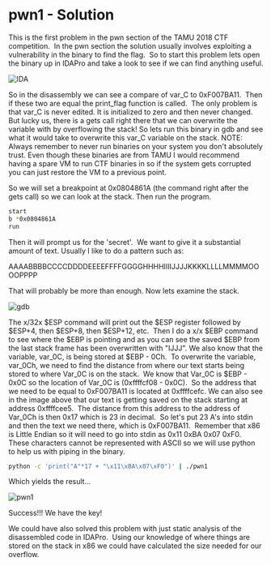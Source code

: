 # pwn1 - Solution

This is the first problem in the pwn section of the TAMU 2018 CTF competition.  In the pwn section the solution usually involves exploiting a vulnerability in the binary to find the flag.  So to start this problem lets open the binary up in IDAPro and take a look to see if we can find anything useful.

![IDA](http://killyp.com/wp-content/uploads/2018/02/Capture-1.jpg)

So in the disassembly we can see a compare of var_C to 0xF007BA11.  Then if these two are equal the print_flag function is called.  The only problem is that var_C is never edited. It is initialized to zero and then never changed.  But lucky us, there is a gets call right there that we can overwrite the variable with by overflowing the stack! So lets run this binary in gdb and see what it would take to overwrite this var_C variable on the stack. NOTE:  Always remember to never run binaries on your system you don't absolutely trust. Even though these binaries are from TAMU I would recommend having a spare VM to run CTF binaries in so if the system gets corrupted you can just restore the VM to a previous point.

So we will set a breakpoint at 0x0804861A (the command right after the gets call) so we can look at the stack. Then run the program.
```bash
start
b *0x0804861A
run
```
Then it will prompt us for the 'secret'.  We want to give it a substantial amount of text. Usually I like to do a pattern such as:

AAAABBBBCCCCDDDDEEEEFFFFGGGGHHHHIIIIJJJJKKKKLLLLMMMMOOOOPPPP

That will probably be more than enough. Now lets examine the stack.

![gdb](http://killyp.com/wp-content/uploads/2018/02/Capture-2.jpg)

The x/32x $ESP command will print out the $ESP register followed by $ESP+4, then $ESP+8, then $ESP+12, etc.  Then I do a x/x $EBP command to see where the $EBP is pointing and as you can see the saved $EBP from the last stack frame has been overwritten with "IJJJ". We also know that the variable, var_0C, is being stored at $EBP - 0Ch.  To overwrite the variable, var_0Ch, we need to find the distance from where our text starts being stored to where Var_0C is on the stack.  We know that Var_0C is $EBP - 0x0C so the location of Var_0C is (0xffffcf08 - 0x0C).  So the address that we need to be equal to 0xF007BA11 is located at 0xffffcefc. We can also see in the image above that our text is getting saved on the stack starting at address 0xffffcee5.  The distance from this address to the address of Var_0Ch is then 0x17 which is 23 in decimal.  So let's put 23 A's into stdin and then the text we need there, which is 0xF007BA11.  Remember that x86 is Little Endian so it will need to go into stdin as 0x11 0xBA 0x07 0xF0.  These characters cannot be represented with ASCII so we will use python to help us with piping in the binary.

```bash
python -c 'print("A"*17 + "\x11\xBA\x07\xF0")' | ./pwn1
```
Which yields the result...

![pwn1](http://killyp.com/wp-content/uploads/2018/02/Capture-3.jpg)

Success!!! We have the key!

We could have also solved this problem with just static analysis of the disassembled code in IDAPro.  Using our knowledge of where things are stored on the stack in x86 we could have calculated the size needed for our overflow.
